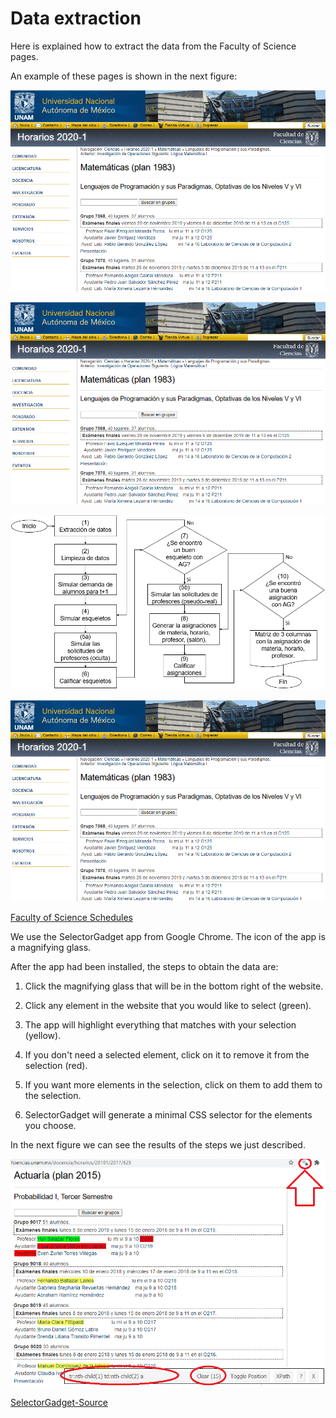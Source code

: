 # Data extraction

Here is explained how to extract the data from the Faculty of Science pages.

An example of these pages is shown in the next figure:

![source_of_info](https://github.com/ArrigoCoen/Faculty_schedule_simulation/blob/master/Figures/Fig_source_of_info.png)

![alt text](Figures/Fig_source_of_info.png)

![fig](Figures/Fig_pipeline.png)

![fig](Figures/Fig_source_of_info.png)




[Faculty of Science Schedules](http://www.fciencias.unam.mx/docencia/horarios/20201/217/607)


We use the SelectorGadget app from Google Chrome. The icon of the app is a magnifying glass.

After the app had been installed, the steps to obtain the data are:

1. Click the magnifying glass that will be in the bottom right of the website.

2. Click any element in the website that you would like to select (green).

3. The app will highlight everything that matches with your selection (yellow).

4. If you don't need a selected element, click on it to remove it from the selection (red).

5. If you want more elements in the selection, click on them to add them to the selection.

6. SelectorGadget will generate a minimal CSS selector for the elements you choose.


In the next figure we can see the results of the steps we just described.

![alt text](Figures/Fig_SelectorGadget.png)


[SelectorGadget-Source](https://chrome.google.com/webstore/detail/selectorgadget/mhjhnkcfbdhnjickkkdbjoemdmbfginb?hl=es)